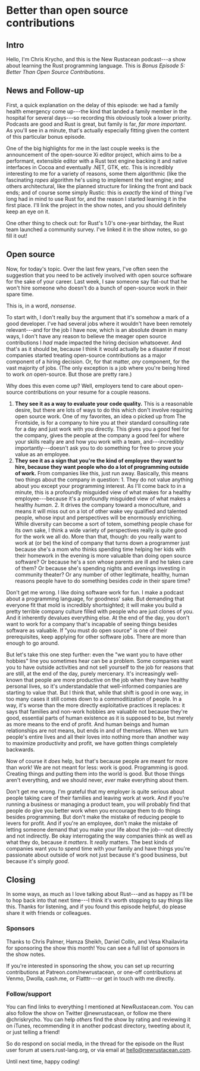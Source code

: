 # Better than open source contributions

## Intro

Hello, I'm Chris Krycho, and this is the New Rustacean podcast---a show about learning the Rust programming language.
This is *Bonus Episode 5: Better Than Open Source Contributions*.

## News and Follow-up

First, a quick explanation on the delay of this episode: we had a family health emergency come up---the kind that
landed a family member in the hospital for several days---so recording this obviously took a lower priority. Podcasts
are good and Rust is great, but family is far, *far more important*. As you'll see in a minute, that's actually
especially fitting given the content of this particular bonus episode.

One of the big highlights for me in the last couple weeks is the announcement of the open-source Xi editor project,
which aims to be a performant, extensible editor with a Rust text engine backing it and native interfaces in Cocoa and
eventually .NET, GTK, etc. This is incredibly interesting to me for a variety of reasons, some them algorithmic (like
the fascinating *ropes* algorithm he's using to implement the text engine; and others architectural, like the planned
structure for linking the front and back ends; and of course some simply Rustic: this is *exactly* the kind of thing
I've long had in mind to use Rust for, and the reason I started learning it in the first place. I'll link the project
in the show notes, and you should definitely keep an eye on it.

One other thing to check out: for Rust's 1.0's one-year birthday, the Rust team launched a community survey. I've
linked it in the show notes, so go fill it out!

## Open source

Now, for today's topic. Over the last few years, I've often seen the suggestion that you need to be actively involved
with open source software for the sake of your career. Last week, I saw someone say flat-out that he won't hire someone
who doesn't do a bunch of open-source work in their spare time.

This is, in a word, *nonsense*.

To start with, I don't really buy the argument that it's somehow a mark of a good developer. I've had several jobs
where it wouldn't have been remotely relevant---and for the job I have now, which is an absolute dream in many ways, I
don't have any reason to believe the meager open source contributions I *had* made impacted the hiring decision
whatsoever. And that's as it should be, because I think it would actually be a disaster if most companies started
treating open-source contributions as a major component of a hiring decision. Or, for that matter, *any* component, for
the vast majority of jobs. (The only exception is a job where you're being hired to work *on* open-source. But those
are pretty rare.)

Why does this even come up? Well, employers tend to care about open-source contributions on your resume for a couple
reasons.

1. **They see it as a way to evaluate your code quality.** This is a reasonable desire, but there are lots of ways to
  do this which don't involve requiring open source work. One of my favorites, an idea o picked up from The Frontside,
  is for a company to hire you at their standard consulting rate for a day and just work with you directly. This gives
  you a good feel for the company, gives the people at the company a good feel for where your skills really are and how
  you work with a team, and---incredibly importantly---doesn't ask you to do something for free to prove your value as
  an employee.
2. **They see it as a sign that you're the kind of employee they want to hire, because they want people who do a lot of
  programming outside of work.** From companies like this, just run away. Basically, this means two things about the
  company in question: 1. They do not value anything about you except your programming interest. As I'll come back to
  in a minute, this is a profoundly misguided view of what makes for a healthy employee---because it's a profoundly
  misguided view of what makes a healthy *human*. 2. It drives the company toward a monoculture, and means it will miss
  out on a lot of other wake vey qualified and talented people, whose input and perspectives will be enormously
  enriching. While diversity can become a sort of totem, something people chase for its own sake, I think a wide
  variety of perspectives really is quite good for the work we all do. More than that, though: do you really want to
  work at (or be) the kind of company that turns down a programmer just because she's a mom who thinks spending time
  helping her kids with their homework in the evening is more valuable than doing open source software? Or because he's
  a son whose parents are ill and he takes care of them? Or because she's spending nights and evenings investing in
  community theater? Or any number of other legitimate, healthy, human reasons people have to do something besides
  *code* in their spare time?

Don't get me wrong. I like doing software work for fun. I make a podcast about a programming language, for goodness'
sake. But demanding that everyone fit that mold is incredibly shortsighted; it will make you build a pretty terrible
company culture filled with people who are just clones of you. And it inherently devalues everything else. At the end
of the day, you don't want to work for a company that's incapable of seeing things besides software as valuable. If
"you must do open source" is one of their prerequisites, keep applying for other software jobs. There are more than
enough to go around.

But let's take this one step further: even the "we want you to have other hobbies" line you sometimes hear can be a
problem. Some companies want you to have outside activities and not sell yourself to the job for reasons that are
still, at the end of the day, purely mercenary. It's increasingly well-known that people are more productive on the job
when they have healthy personal lives, so it's understandable that well-informed companies are starting to value that.
But I think that, while that shift is good in one way, in too many cases it still comes down to a commoditization of
people. In a way, it's worse than the more directly exploitative practices it replaces: it says that families and
non-work hobbies are valuable not because they're good, essential parts of human existence as it is supposed to be, but
merely as more means to the end of profit. And human beings and human relationships are not means, but ends in and of
themselves. When we turn people's entire lives and all their loves into nothing more than another way to maximize
productivity and profit, we have gotten things completely backwards.

Now of course it *does* help, but that's because people are meant for more than work! We are not meant for less: work
is good. Programming is good. Creating things and putting them into the world is good. But those things aren't
everything, and we should never, *ever* make everything about them.

Don't get me wrong. I'm grateful that my employer is quite serious about people taking care of their families and
leaving work at work. And if you're running a business or managing a product team, you will probably find that people
do give you better work when you encourage them to do things besides programming. But don't make the mistake of
reducing people to levers for profit. And if you're an employee, don't make the mistake of letting someone demand that
you make your life about the job---not directly and not indirectly. Be okay interrogating the way companies think as
well as what they do, because *it matters*. It *really* matters. The best kinds of companies want you to spend time
with your family and have things you're passionate about outside of work not just because it's good business, but
because it's simply *good*.

## Closing

In some ways, as much as I love talking about Rust---and as happy as I'll be to hop back into that next time---I think
it's worth stopping to say things like this. Thanks for listening, and if you found this episode helpful, do please
share it with friends or colleagues.

### Sponsors

Thanks to Chris Palmer, Hamza Sheikh, Daniel Collin, and Vesa Khailavirta for sponsoring the show this month! You can
see a full list of sponsors in the show notes.

If you're interested in sponsoring the show, you can set up recurring contributions at Patreon.com/newrustacean, or
one-off contributions at Venmo, Dwolla, cash.me, or Flatttr---or get in touch with me directly.

### Follow/support

You can find links to everything I mentioned at NewRustacean.com. You can also follow the show on Twitter
@newrustacean, or follow me there @chriskrycho. You can help *others* find the show by rating and reviewing it on
iTunes, recommending it in another podcast directory, tweeting about it, or just telling a friend!

So do respond on social media, in the thread for the episode on the Rust user forum at users.rust-lang.org, or via
email at hello@newrustacean.com.

Until next time, happy coding!
